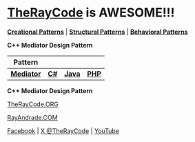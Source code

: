 # [TheRayCode](../../../README.md) is AWESOME!!!

**[Creational Patterns](../../Creational/README.md)** | **[Structural Patterns](../../Structural/README.md)** | **[Behavioral Patterns](../README.md)**

**C++ **Mediator** Design Pattern**

|Pattern|   |   |   |
|---|---|---|---|
| [**Mediator**](README.md) | [**C#**](../../../Csharp/Behavioral/Mediator/README.md) | [**Java**](../../../Java/Behavioral/Mediator/README.md) | [**PHP**](../../../PHP/Behavioral/Mediator/README.md) |

**C++ Mediator Design Pattern**


[TheRayCode.ORG](https://www.TheRayCode.org)

[RayAndrade.COM](https://www.RayAndrade.com)

[Facebook](https://www.facebook.com/TheRayCode/) | [X @TheRayCode](https://www.x.com/TheRayCode/) | [YouTube](https://www.youtube.com/TheRayCode/)
